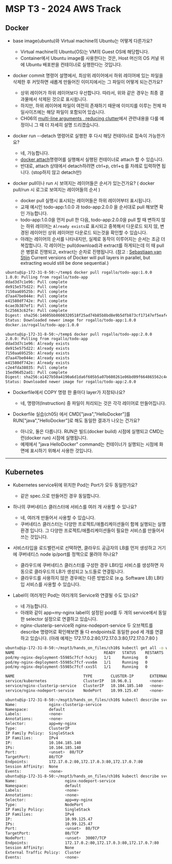 # MSP T3 - 2024 AWS Track

## Docker

- base image(ubuntu)와 Virtual machine의 Ubuntu는 어떻게 다른가요?
  - Virtual machine의 Ubuntu(OS)는 VM의 Guest OS에 해당합니다.
  - Container에서 Ubuntu image를 사용한다는 것은, Host 머신의 OS 커널 위에 Ubuntu 배포판을 컨테이너로 실행한다는 것입니다.

- docker commit 명령어 설명에서, 최상위 레이어에서 하위 레이어에 있는 파일을 삭제한 후 커밋하면 새롭게 만들어진 이미지에서는 그 파일이 어떻게 되는건가요?
  - 상위 레이어가 하위 레이어보다 우선합니다. 따라서, 위와 같은 경우는 최종 결과물에서 삭제된 것으로 표시욉니다.
  - 하지만, 하위 레이어에 파일이 여전히 존재하기 때문에 이미지를 이루는 전체 파일사이즈에는 해당 파일이 포함되어 있습니다.
  - CH06의 [multi-line arguments , reducing clutter](https://github.com/JungSangup/mspt3/blob/main/doc/%5BBook%5D%2006_Dockerfile_BestPractice.md#multi-line-arguments--reducing-clutter)에서 관련내용을 다룰 예정이니 그 때 더 자세히 설명 드리겠습니다.
 
- docker run --detach 명령어로 실행한 후 다시 해당 컨테이너로 접속이 가능한가요?
  - 네, 가능합니다.
  - [docker attach](https://docs.docker.com/reference/cli/docker/container/attach/)명령어를 실행해서 실행된 컨테이너로 attach 할 수 있습니다.
  - 반대로, attach 상태에서 detach하려면 ctrl+p, ctrl+q 를 차례로 입력하면 됩니다. (stop하지 않고 detach만)

- docker pull이나 run 시 보여지는 레이어들은 순서가 있는건가요? ( docker pull/run 시 로그로 보여지는 레이어들의 순서 )
  - docker pull 실행시 표시되는 레이어들은 하위 레이어부터 표시됩니다.
  - 교재 예시인 todo-app:1.0.0 과 todo-app:2.0.0 을 순서대로 pull 해보면 확인 가능합니다.
  - todo-app:1.0.0을 먼저 pull 한 다음, todo-app:2.0.0을 pull 할 때 변하지 않는 하위 레이어는 `Already exists`료 표시되고 중복해서 다운로드 되지 않, 변경된 레이어인 상위 레이어만 다운로드 되는것을 확인할 수 있습니다.
  - 아래는 레이어의 순서를 나타내지만, 실제로 동작이 이루어지는 순서는 조금 더 복잡합니다. 각 레이어는 pull(download)과 extract를 하게되는데 이 때 pull은 병렬로 진행되고, extract는 순차로 진행됩니다. (참고 : [Sebastiaan van Stijn](https://github.com/thaJeztah) Current versions of Docker will pull layers in parallel, but extracting would still be done sequential.)

```bash
ubuntu@ip-172-31-8-50:~/temp$ docker pull rogallo/todo-app:1.0.0
1.0.0: Pulling from rogallo/todo-app
ddad3d7c1e96: Pull complete 
de915e575d22: Pull complete 
7150aa69525b: Pull complete 
d7aa47be044e: Pull complete 
e41580df742e: Pull complete 
6cae3b387ef1: Pull complete 
5c25663c62fe: Pull complete 
Digest: sha256:14605bb8608320518f25ad74b85b8bd8e9b5dfb873cf17147ef5eafeb57f3c8a
Status: Downloaded newer image for rogallo/todo-app:1.0.0
docker.io/rogallo/todo-app:1.0.0

ubuntu@ip-172-31-8-50:~/temp$ docker pull rogallo/todo-app:2.0.0
2.0.0: Pulling from rogallo/todo-app
ddad3d7c1e96: Already exists 
de915e575d22: Already exists 
7150aa69525b: Already exists 
d7aa47be044e: Already exists 
e41580df742e: Already exists 
c2e4fda38035: Pull complete 
15ed96d52ad1: Pull complete 
Digest: sha256:a1427b50a4190a6d1da6f605b5a07b600261e06bd09f664865562c4ecd305e58
Status: Downloaded newer image for rogallo/todo-app:2.0.0
```

- Dockerfile에서 COPY 명령 한 줄마다 layer가 지정되나요?
  - 네, 명령어(Instruction) 중 파일이 처리되는 것은 각각 레이어로 만들어집니다.
 
- Dockerfile 실습(ch05) 에서 CMD["java","HelloDocker"]를 RUN["java","HelloDocker"]로 해도 동일한 결과가 나오는 건가요?
  - 아니오, 둘은 다릅니다. RUN은 빌드(docker build) 시점에 실행되고 CMD는 런(docker run) 시점에 실행됩니다.
  - 예제에서 "java HelloDocker" command는 컨테이너가 실행되는 시점에 화면에 표시하기 위해서 사용한 것입니다.

---

## Kubernetes

- Kubernetes service뒤에 위치한 Pod는 Port가 모두 동일한가요?
  - 같은 spec.으로 만들어진 경우 동일합니다.

- 하나의 쿠버네티스 클러스터에 서비스를 여러 개 사용할 수 있나요?
  - 네, 여러개 만들어서 사용할 수 있습니다.
  - 쿠버네티스 클러스터는 다양한 프로젝트/애플리케이션들이 함께 실행되는 실행환경 입니다. 그 다양한 프로젝트/애플리케이션들이 필요한 서비스를 만들어서 쓰는 것입니다.
 
- 서비스타입을 로드밸런서로 선택하면, 클라우드 공급자의 LB를 먼저 생성하고 거기에 쿠버네티스 node ip/port를 정책으로 물려야 하나요?
  - 클라우드에 쿠버네티스 클러스터를 구성한 경우 LB타입 서비스를 생성하면 자동으로 클라우드의 LB가 생성되고 노드들로 연결됩니다.
  - 클라우드를 사용하지 않은 경우에는 다른 방법으로 (e.g. Software LB) LB타입 서비스를 사용할 수 있습니다.
 
- Label이 여러개인 Pod는 여러개의 Service와 연결될 수도 있나요?
  - 네 가능합니다.
  - 아래와 같이 app=my-nginx label이 설정된 pod를 두 개의 service에서 동일한 selector 설정으로 연결하고 있습니다.
  - nginx-clusterip-service와 nginx-nodeport-service 두 오브젝트를 describe 명령어로 확인해보면 둘 다 endpoints로 동일한 pod 세 개를 연결하고 있습니다. (아래 예제는 172.17.0.2:80,172.17.0.3:80,172.17.0.7:80 )

```bash
ubuntu@ip-172-31-8-50:~/mspt3/hands_on_files/ch10$ kubectl get all -o wide
NAME                                       READY   STATUS    RESTARTS   AGE     IP           NODE             NOMINATED NODE   READINESS GATES
pod/my-nginx-deployment-55985c7fcf-hckzj   1/1     Running   0          4m50s   172.17.0.7   ip-172-31-8-50   <none>           <none>
pod/my-nginx-deployment-55985c7fcf-vvx6m   1/1     Running   0          4m50s   172.17.0.2   ip-172-31-8-50   <none>           <none>
pod/my-nginx-deployment-55985c7fcf-xxs5l   1/1     Running   0          4m50s   172.17.0.3   ip-172-31-8-50   <none>           <none>

NAME                              TYPE        CLUSTER-IP       EXTERNAL-IP   PORT(S)        AGE     SELECTOR
service/kubernetes                ClusterIP   10.96.0.1        <none>        443/TCP        6h35m   <none>
service/nginx-clusterip-service   ClusterIP   10.104.185.140   <none>        80/TCP         4m43s   app=my-nginx
service/nginx-nodeport-service    NodePort    10.99.125.47     <none>        80:30007/TCP   4m38s   app=my-nginx

ubuntu@ip-172-31-8-50:~/mspt3/hands_on_files/ch10$ kubectl describe svc nginx-clusterip-service 
Name:              nginx-clusterip-service
Namespace:         default
Labels:            <none>
Annotations:       <none>
Selector:          app=my-nginx
Type:              ClusterIP
IP Family Policy:  SingleStack
IP Families:       IPv4
IP:                10.104.185.140
IPs:               10.104.185.140
Port:              <unset>  80/TCP
TargetPort:        80/TCP
Endpoints:         172.17.0.2:80,172.17.0.3:80,172.17.0.7:80
Session Affinity:  None
Events:            <none>
ubuntu@ip-172-31-8-50:~/mspt3/hands_on_files/ch10$ kubectl describe svc nginx-nodeport-service 
Name:                     nginx-nodeport-service
Namespace:                default
Labels:                   <none>
Annotations:              <none>
Selector:                 app=my-nginx
Type:                     NodePort
IP Family Policy:         SingleStack
IP Families:              IPv4
IP:                       10.99.125.47
IPs:                      10.99.125.47
Port:                     <unset>  80/TCP
TargetPort:               80/TCP
NodePort:                 <unset>  30007/TCP
Endpoints:                172.17.0.2:80,172.17.0.3:80,172.17.0.7:80
Session Affinity:         None
External Traffic Policy:  Cluster
Events:                   <none>
```
